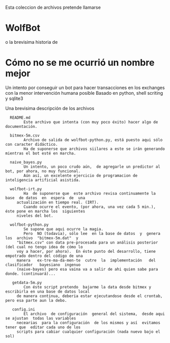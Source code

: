 Esta coleccion de archivos pretende llamarse
# WolfBot 
o la brevisima historia de
# Cómo no se me ocurrió un nombre mejor
 
Un intento por conseguir un bot para hacer transacciones en los exchanges con la menor intervención humana posible
Basado en python, shell scriting y sqlite3 

Una brevisima descripción de los archivos


      README.md
            Este archivo que intenta (con muy poco éxito) hacer algo de documentación.

      bitmex-5m.csv
            Archivo de salida de wolfbot-python.py, está puesto aqui sólo con caracter didáctico.
            Ha de suponerse que archivos siilares a este se irán generando mientras el bot esté en marcha.

      naive_bayes.py
            Un intento, un poco crudo aún,  de agregarle un predictor al bot, por ahora, no muy funcional.
            Aún así, un excelente ejercicio de programacion de inteligencia artificial asistida.

      wolfbot-irt.py
            Ha  de suponerse que  este archivo revisa continuamente la base  de datos  en  espera  de  una
         actualización en tiempo real. (IRT).
            Cuando ocurre el evento, (por ahora, una vez cada 5 min.), éste pone en marcha los  siguientes
         niveles del bot.

      wolfbot-python.py
            Se supone que aqui ocurre la magia.
            Pero  NO (todavia), sólo lee  en la base de datos  y  genera  los  archivo  "bitmex-5m.dat"  y 
         "bitmex.csv" con data pre-procesada para un análisis posterior (del cual no tengo idea de cómo lo
         voy a hacer, por ahora).  En éste punto del desarrollo, tiene  empotrado dentro del código de una
         manera   ex-tre-ma-da-men-te  cutre  la  implementación   del   clasificador   bayesiano  ingenuo
         (naive-bayes) pero esa vaina va a salir de ahi quien sabe para donde. (continuará)... 

       getdata-5m.py
            Con éste script pretendo  bajarme la data desde bitmex y escribirla en una base de datos local
         de manera continua, deberia estar ejecutandose desde el crontab, pero esa parte aun la debo.

       config.ini
            El archivo  de configuración  general del sistema,  desde aqui se ajustan  todas las variables
         necearias  para la configuración  de los mismos y así  evitamos tener que  editar cada uno de los
         scripts para cabiar cualquier configuración (nada nuevo bajo el sol)


